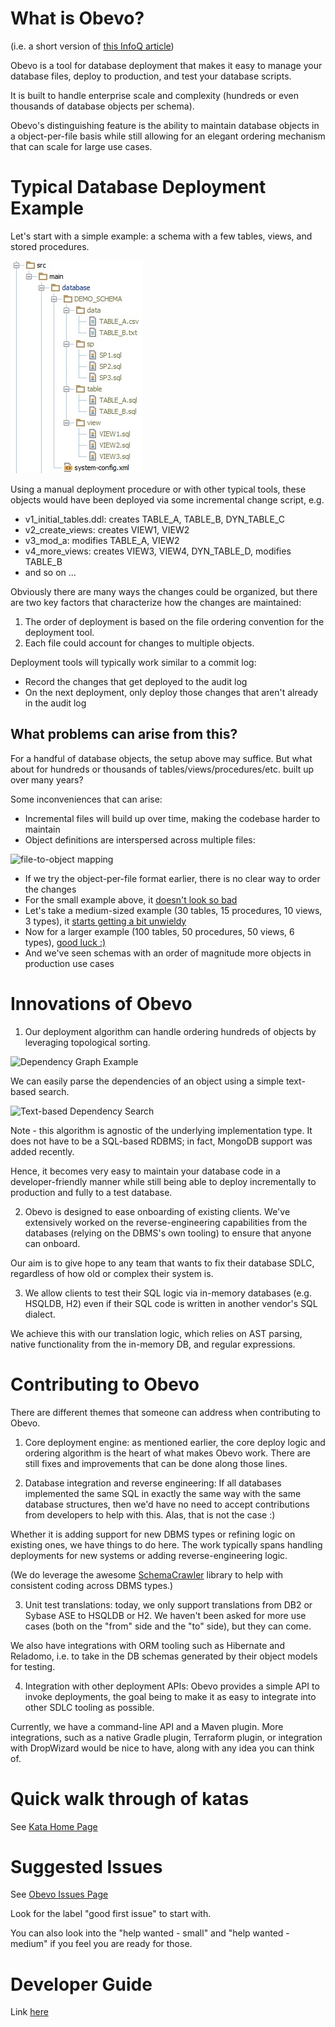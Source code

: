 <!--

    Copyright 2017 Goldman Sachs.
    Licensed under the Apache License, Version 2.0 (the "License");
    you may not use this file except in compliance with the License.
    You may obtain a copy of the License at

        http://www.apache.org/licenses/LICENSE-2.0

    Unless required by applicable law or agreed to in writing,
    software distributed under the License is distributed on an
    "AS IS" BASIS, WITHOUT WARRANTIES OR CONDITIONS OF ANY
    KIND, either express or implied.  See the License for the
    specific language governing permissions and limitations
    under the License.

-->

# What is Obevo?

(i.e. a short version of [this InfoQ article](https://www.infoq.com/articles/Obevo-Introduction))

Obevo is a tool for database deployment that makes it easy to manage your
database files, deploy to production, and test your database scripts.

It is built to handle enterprise scale and complexity (hundreds or even
thousands of database objects per schema).

Obevo's distinguishing feature is the ability to maintain database objects
in a object-per-file basis while still allowing for an elegant ordering
mechanism that can scale for large use cases.


# Typical Database Deployment Example

Let's start with a simple example: a schema with a few tables, views,
and stored procedures.

![simple project example](db-kata-file-setup.jpg)


Using a manual deployment procedure or with other typical tools, these
objects would have been deployed via some incremental change script, e.g.

* v1_initial_tables.ddl: creates TABLE_A, TABLE_B, DYN_TABLE_C
* v2_create_views: creates VIEW1, VIEW2
* v3_mod_a: modifies TABLE_A, VIEW2
* v4_more_views: creates VIEW3, VIEW4, DYN_TABLE_D, modifies TABLE_B
* and so on ...

Obviously there are many ways the changes could be organized, but there
are two key factors that characterize how the changes are maintained:

1. The order of deployment is based on the file ordering convention for
the deployment tool.
2. Each file could account for changes to multiple objects.


Deployment tools will typically work similar to a commit log:
* Record the changes that get deployed to the audit log
* On the next deployment, only deploy those changes that aren't already
in the audit log

## What problems can arise from this?

For a handful of database objects, the setup above may suffice.
But what about for hundreds or thousands of tables/views/procedures/etc.
built up over many years?

Some inconveniences that can arise:

* Incremental files will build up over time, making the codebase harder to maintain
* Object definitions are interspersed across multiple files:

![file-to-object mapping](https://res.infoq.com/articles/Obevo-Introduction/en/resources/1pic17-1511988253749.png)

* If we try the object-per-file format earlier, there is no clear way to order the changes
 * For the small example above, it [doesn't look so bad](graphoutput-small.jpg)
 * Let's take a medium-sized example (30 tables, 15 procedures, 10 views, 3 types), it [starts getting a bit unwieldy](graphoutput-medium.jpg)
 * Now for a larger example (100 tables, 50 procedures, 50 views, 6 types), [good luck :)](graphoutput-large.jp2)
 * And we've seen schemas with an order of magnitude more objects in production use cases


# Innovations of Obevo

1) Our deployment algorithm can handle ordering hundreds of objects by
leveraging topological sorting.

![Dependency Graph Example](https://goldmansachs.github.io/obevo/images/dependency-graph.jpg)

We can easily parse the dependencies of an object using a simple text-based
search.

![Text-based Dependency Search](https://docs.google.com/a/c4media.com/drawings/d/s44tTGusj5IftwKbB5JmOOA/image?w=481&h=164&rev=163&ac=1)

Note - this algorithm is agnostic of the underlying implementation type.
It does not have to be a SQL-based RDBMS; in fact, MongoDB support was
added recently.

Hence, it becomes very easy to maintain your database code in a developer-friendly
manner while still being able to deploy incrementally to production and
fully to a test database.


2) Obevo is designed to ease onboarding of existing clients. We've
extensively worked on the reverse-engineering capabilities from the
databases (relying on the DBMS's own tooling) to ensure that anyone can
onboard.

Our aim is to give hope to any team that wants to fix their database
SDLC, regardless of how old or complex their system is.


3) We allow clients to test their SQL logic via in-memory databases (e.g.
HSQLDB, H2) even if their SQL code is written in another vendor's SQL
dialect.

We achieve this with our translation logic, which relies on AST parsing,
native functionality from the in-memory DB, and regular expressions.


# Contributing to Obevo

There are different themes that someone can address when contributing to
Obevo.

1) Core deployment engine: as mentioned earlier, the core deploy logic
and ordering algorithm is the heart of what makes Obevo work. There are
still fixes and improvements that can be done along those lines.


2) Database integration and reverse engineering: If all databases
implemented the same SQL in exactly the same way with the same database
structures, then we'd have no need to accept contributions from developers
to help with this. Alas, that is not the case :)

Whether it is adding support for new DBMS types or refining logic on
existing ones, we have things to do here. The work typically spans
handling deployments for new systems or adding reverse-engineering logic.

(We do leverage the awesome [SchemaCrawler](http://www.schemacrawler.com)
library to help with consistent coding across DBMS types.)


3) Unit test translations: today, we only support translations from
DB2 or Sybase ASE to HSQLDB or H2. We haven't been asked for more use cases
(both on the "from" side and the "to" side), but they can come.

We also have integrations with ORM tooling such as Hibernate and Reladomo,
i.e. to take in the DB schemas generated by their object models for testing.


4) Integration with other deployment APIs: Obevo provides a simple API
to invoke deployments, the goal being to make it as easy to integrate
into other SDLC tooling as possible.

Currently, we have a command-line API and a Maven plugin. More integrations,
such as a native Gradle plugin, Terraform plugin, or integration with
DropWizard would be nice to have, along with any idea you can think of.


# Quick walk through of katas

See [Kata Home Page](/)


# Suggested Issues

See [Obevo Issues Page](https://github.com/goldmansachs/obevo/issues)

Look for the label "good first issue" to start with.

You can also look into the "help wanted - small" and
"help wanted - medium" if you feel you are ready for those.


# Developer Guide

Link [here](https://goldmansachs.github.io/obevo/developer-guide.html)
